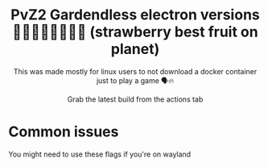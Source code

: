 <div align="center">

# PvZ2 Gardendless electron versions 🍓🍓🍓🍓🍓🍓🍓🍓 (strawberry best fruit on planet)

This was made mostly for linux users to not download a docker container just to play a game 🗣️🔥

Grab the latest build from the actions tab

<div align="left">

# Common issues

You might need to use these flags if you're on wayland

```

```
